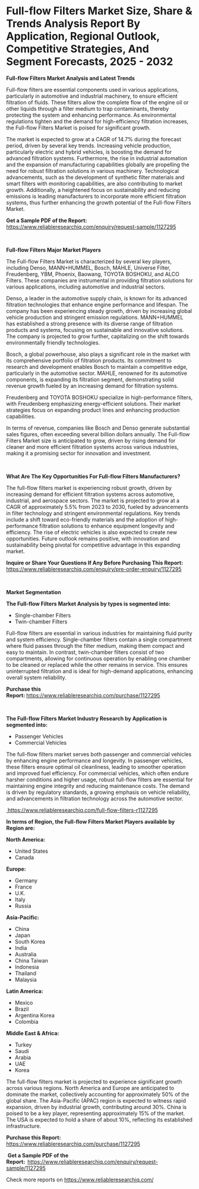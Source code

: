 <p><h1>Full-flow Filters Market Size, Share & Trends Analysis Report By Application, Regional Outlook, Competitive Strategies, And Segment Forecasts, 2025 - 2032</h1></p><p><strong>Full-flow Filters Market Analysis and Latest Trends</strong></p>
<p><p>Full-flow filters are essential components used in various applications, particularly in automotive and industrial machinery, to ensure efficient filtration of fluids. These filters allow the complete flow of the engine oil or other liquids through a filter medium to trap contaminants, thereby protecting the system and enhancing performance. As environmental regulations tighten and the demand for high-efficiency filtration increases, the Full-flow Filters Market is poised for significant growth.</p><p>The market is expected to grow at a CAGR of 14.7% during the forecast period, driven by several key trends. Increasing vehicle production, particularly electric and hybrid vehicles, is boosting the demand for advanced filtration systems. Furthermore, the rise in industrial automation and the expansion of manufacturing capabilities globally are propelling the need for robust filtration solutions in various machinery. Technological advancements, such as the development of synthetic filter materials and smart filters with monitoring capabilities, are also contributing to market growth. Additionally, a heightened focus on sustainability and reducing emissions is leading manufacturers to incorporate more efficient filtration systems, thus further enhancing the growth potential of the Full-flow Filters Market.</p></p>
<p><strong>Get a Sample PDF of the Report:&nbsp;</strong> <a href="https://www.reliableresearchiq.com/enquiry/request-sample/1127295?utm_campaign=2477&utm_medium=2&utm_source=Github&utm_content=ia&utm_term=02032025&utm_id=full-flow-filters">https://www.reliableresearchiq.com/enquiry/request-sample/1127295</a></p>
<p>&nbsp;</p>
<p><strong>Full-flow Filters Major Market Players</strong></p>
<p><p>The Full-flow Filters Market is characterized by several key players, including Denso, MANN+HUMMEL, Bosch, MAHLE, Universe Filter, Freudenberg, YBM, Phoenix, Baowang, TOYOTA BOSHOKU, and ALCO Filters. These companies are instrumental in providing filtration solutions for various applications, including automotive and industrial sectors.</p><p>Denso, a leader in the automotive supply chain, is known for its advanced filtration technologies that enhance engine performance and lifespan. The company has been experiencing steady growth, driven by increasing global vehicle production and stringent emission regulations. MANN+HUMMEL has established a strong presence with its diverse range of filtration products and systems, focusing on sustainable and innovative solutions. The company is projected to grow further, capitalizing on the shift towards environmentally friendly technologies.</p><p>Bosch, a global powerhouse, also plays a significant role in the market with its comprehensive portfolio of filtration products. Its commitment to research and development enables Bosch to maintain a competitive edge, particularly in the automotive sector. MAHLE, renowned for its automotive components, is expanding its filtration segment, demonstrating solid revenue growth fueled by an increasing demand for filtration systems.</p><p>Freudenberg and TOYOTA BOSHOKU specialize in high-performance filters, with Freudenberg emphasizing energy-efficient solutions. Their market strategies focus on expanding product lines and enhancing production capabilities. </p><p>In terms of revenue, companies like Bosch and Denso generate substantial sales figures, often exceeding several billion dollars annually. The Full-flow Filters Market size is anticipated to grow, driven by rising demand for cleaner and more efficient filtration systems across various industries, making it a promising sector for innovation and investment.</p></p>
<p>&nbsp;</p>
<p><strong>What Are The Key Opportunities For Full-flow Filters Manufacturers?</strong></p>
<p><p>The full-flow filters market is experiencing robust growth, driven by increasing demand for efficient filtration systems across automotive, industrial, and aerospace sectors. The market is projected to grow at a CAGR of approximately 5.5% from 2023 to 2030, fueled by advancements in filter technology and stringent environmental regulations. Key trends include a shift toward eco-friendly materials and the adoption of high-performance filtration solutions to enhance equipment longevity and efficiency. The rise of electric vehicles is also expected to create new opportunities. Future outlook remains positive, with innovation and sustainability being pivotal for competitive advantage in this expanding market.</p></p>
<p><strong>Inquire or Share Your Questions If Any Before Purchasing This Report:</strong> <a href="https://www.reliableresearchiq.com/enquiry/pre-order-enquiry/1127295?utm_campaign=2477&utm_medium=2&utm_source=Github&utm_content=ia&utm_term=02032025&utm_id=full-flow-filters">https://www.reliableresearchiq.com/enquiry/pre-order-enquiry/1127295</a></p>
<p>&nbsp;</p>
<p><strong>Market Segmentation</strong></p>
<p><strong>The Full-flow Filters Market Analysis by types is segmented into:</strong></p>
<p><ul><li>Single-chamber Filters</li><li>Twin-chamber Filters</li></ul></p>
<p><p>Full-flow filters are essential in various industries for maintaining fluid purity and system efficiency. Single-chamber filters contain a single compartment where fluid passes through the filter medium, making them compact and easy to maintain. In contrast, twin-chamber filters consist of two compartments, allowing for continuous operation by enabling one chamber to be cleaned or replaced while the other remains in service. This ensures uninterrupted filtration and is ideal for high-demand applications, enhancing overall system reliability.</p></p>
<p><strong>Purchase this Report:&nbsp;</strong><a href="https://www.reliableresearchiq.com/purchase/1127295?utm_campaign=2477&utm_medium=2&utm_source=Github&utm_content=ia&utm_term=02032025&utm_id=full-flow-filters">https://www.reliableresearchiq.com/purchase/1127295</a></p>
<p>&nbsp;</p>
<p><strong>The Full-flow Filters Market Industry Research by Application is segmented into:</strong></p>
<p><ul><li>Passenger Vehicles</li><li>Commercial Vehicles</li></ul></p>
<p><p>The full-flow filters market serves both passenger and commercial vehicles by enhancing engine performance and longevity. In passenger vehicles, these filters ensure optimal oil cleanliness, leading to smoother operation and improved fuel efficiency. For commercial vehicles, which often endure harsher conditions and higher usage, robust full-flow filters are essential for maintaining engine integrity and reducing maintenance costs. The demand is driven by regulatory standards, a growing emphasis on vehicle reliability, and advancements in filtration technology across the automotive sector.</p></p>
<p><a href="https://www.reliableresearchiq.com/full-flow-filters-r1127295?utm_campaign=2477&utm_medium=2&utm_source=Github&utm_content=ia&utm_term=02032025&utm_id=full-flow-filters">&nbsp;https://www.reliableresearchiq.com/full-flow-filters-r1127295</a></p>
<p><strong>In terms of Region, the Full-flow Filters Market Players available by Region are:</strong></p>
<p>
    <p> <strong> North America: </strong>
        <ul>
            <li>United States</li>
            <li>Canada</li>
        </ul>
        </p> 
    <p> <strong> Europe: </strong>
        <ul>
            <li>Germany</li>
            <li>France</li>
            <li>U.K.</li>
            <li>Italy</li>
            <li>Russia</li>
        </ul>
        </p> 
    <p> <strong> Asia-Pacific: </strong>
        <ul>
            <li>China</li>
            <li>Japan</li>
            <li>South Korea</li>
            <li>India</li>
            <li>Australia</li>
            <li>China Taiwan</li>
            <li>Indonesia</li>
            <li>Thailand</li>
            <li>Malaysia</li>
        </ul>
        </p> 
    <p> <strong> Latin America: </strong>
        <ul>
            <li>Mexico</li>
            <li>Brazil</li>
            <li>Argentina Korea</li>
            <li>Colombia</li>
        </ul>
        </p> 
    <p> <strong> Middle East & Africa: </strong>
        <ul>
            <li>Turkey</li>
            <li>Saudi</li>
            <li>Arabia</li>
            <li>UAE</li>
            <li>Korea</li>
        </ul>
    </p>
    </p>
<p><p>The full-flow filters market is projected to experience significant growth across various regions. North America and Europe are anticipated to dominate the market, collectively accounting for approximately 50% of the global share. The Asia-Pacific (APAC) region is expected to witness rapid expansion, driven by industrial growth, contributing around 30%. China is poised to be a key player, representing approximately 15% of the market. The USA is expected to hold a share of about 10%, reflecting its established infrastructure.</p></p>
<p><strong>Purchase this Report: </strong><a href="https://www.reliableresearchiq.com/purchase/1127295?utm_campaign=2477&utm_medium=2&utm_source=Github&utm_content=ia&utm_term=02032025&utm_id=full-flow-filters">https://www.reliableresearchiq.com/purchase/1127295</a></p>
<p>&nbsp;<strong>Get a Sample PDF of the Report:&nbsp;&nbsp;</strong><a href="https://www.reliableresearchiq.com/enquiry/request-sample/1127295?utm_campaign=2477&utm_medium=2&utm_source=Github&utm_content=ia&utm_term=02032025&utm_id=full-flow-filters">https://www.reliableresearchiq.com/enquiry/request-sample/1127295</a></p>
<p><strong></strong></p>
<p>Check more reports on <a href="https://www.reliableresearchiq.com/?utm_campaign=2477&utm_medium=2&utm_source=Github&utm_content=ia&utm_term=02032025&utm_id=full-flow-filters">https://www.reliableresearchiq.com/</a></p>